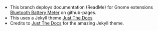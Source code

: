 * This branch deploys documentation (ReadMe) for Gnome extensions [Bluetooth Battery Meter](https://extensions.gnome.org/extension/6670/bluetooth-battery-meter/) on github-pages.
* This uses a Jekyll theme [Just The Docs](https://just-the-docs.github.io/just-the-docs/)
* Credits to [Just The Docs](https://just-the-docs.github.io/just-the-docs/) for the amazing Jekyll theme.
